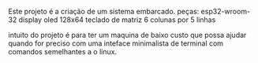 Este projeto é a criação de um sistema embarcado.
peças:
esp32-wroom-32
display oled 128x64
teclado de matriz 6 colunas por 5 linhas

intuito do projeto é para ter um maquina de baixo custo que possa ajudar quando for preciso
com uma inteface minimalista de terminal com comandos semelhantes a o linux.
